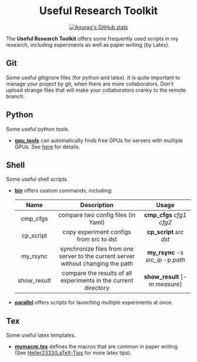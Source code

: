 <div align="center">

# Useful Research Toolkit

[![Anurag's GitHub stats](https://github-readme-stats.vercel.app/api?username=byby221b&count_private=true&show_icons=true)](https://github.com/byby221b/UsefulScripts)
</div>

The **Useful Research Toolkit** offers some frequently used scripts in my research, including experiments as well as paper writing (by Latex).

## Git

Some useful gitignore files (for python and latex). It is quite important to manage your project by git, when there are more collaborators. Don't upload strange files that will make your collaborators cranky to the remote branch.

## Python

Some useful python tools.

- **[gpu_tools](./python/gpu_tools)** can automatically finds free GPUs for servers with multiple GPUs. See [here](./python/gpu_tools/README.md) for details.

## Shell

Some useful shell scripts.

- **[bin](./shell/bin)** offers custom commands, including:
  
    |    Name     |                         Description                          |                Usage                |
    | :---------: | :----------------------------------------------------------: | :---------------------------------: |
    |  cmp_cfgs   |              compare two config files (in Yaml)              |     **cmp_cfgs** *cfg1* *cfg2*      |
    |  cp_script  |           copy experiment configs from src to dst            |      **cp_script** *src* *dst*      |
    |  my_rsync   | synchronize files from one server to the current server without changing the path | **my_rsync**  -s *src_ip* -p *path* |
    | show_result | compare the results of all experiments in the current directory |   **show_result** [-m *measure*]    |
    
- **[parallel](./shell/parallel)** offers scripts for launching multiple experiments at once.

## Tex

Some useful latex templates.

* **[mymacro.tex](./tex/mymacro.tex)** defines the macros that are common in paper writing. (See [Heller2333/LaTeX-Tips](https://github.com/Heller2333/LaTeX-Tips) for more latex tips).



